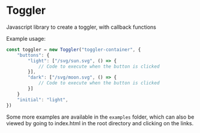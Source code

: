 # Toggler
 Javascript library to create a toggler, with callback functions

Example usage:
```javascript
const toggler = new Toggler("toggler-container", {
    "buttons": {
        "light": ["/svg/sun.svg", () => {
            // Code to execute when the button is clicked
        }],
        "dark": ["/svg/moon.svg", () => {
            // Code to execute when the button is clicked
        }]
    }
    "initial": "light",
})
```

Some more examples are available in the `examples` folder, which can also be viewed by going to index.html in the root directory and clicking on the links.